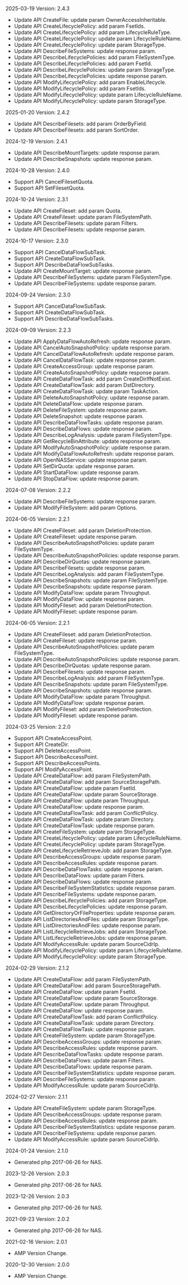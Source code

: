 2025-03-19 Version: 2.4.3
- Update API CreateFile: update param OwnerAccessInheritable.
- Update API CreateLifecyclePolicy: add param FsetIds.
- Update API CreateLifecyclePolicy: add param LifecycleRuleType.
- Update API CreateLifecyclePolicy: update param LifecycleRuleName.
- Update API CreateLifecyclePolicy: update param StorageType.
- Update API DescribeFileSystems: update response param.
- Update API DescribeLifecyclePolicies: add param FileSystemType.
- Update API DescribeLifecyclePolicies: add param FsetId.
- Update API DescribeLifecyclePolicies: update param StorageType.
- Update API DescribeLifecyclePolicies: update response param.
- Update API ModifyLifecyclePolicy: add param EnableLifecycle.
- Update API ModifyLifecyclePolicy: add param FsetIds.
- Update API ModifyLifecyclePolicy: update param LifecycleRuleName.
- Update API ModifyLifecyclePolicy: update param StorageType.


2025-01-20 Version: 2.4.2
- Update API DescribeFilesets: add param OrderByField.
- Update API DescribeFilesets: add param SortOrder.


2024-12-19 Version: 2.4.1
- Update API DescribeMountTargets: update response param.
- Update API DescribeSnapshots: update response param.


2024-10-28 Version: 2.4.0
- Support API CancelFilesetQuota.
- Support API SetFilesetQuota.


2024-10-24 Version: 2.3.1
- Update API CreateFileset: add param Quota.
- Update API CreateFileset: update param FileSystemPath.
- Update API DescribeFilesets: update param Filters.
- Update API DescribeFilesets: update response param.


2024-10-17 Version: 2.3.0
- Support API CancelDataFlowSubTask.
- Support API CreateDataFlowSubTask.
- Support API DescribeDataFlowSubTasks.
- Update API CreateMountTarget: update response param.
- Update API DescribeFileSystems: update param FileSystemType.
- Update API DescribeFileSystems: update response param.


2024-09-24 Version: 2.3.0
- Support API CancelDataFlowSubTask.
- Support API CreateDataFlowSubTask.
- Support API DescribeDataFlowSubTasks.


2024-09-09 Version: 2.2.3
- Update API ApplyDataFlowAutoRefresh: update response param.
- Update API CancelAutoSnapshotPolicy: update response param.
- Update API CancelDataFlowAutoRefresh: update response param.
- Update API CancelDataFlowTask: update response param.
- Update API CreateAccessGroup: update response param.
- Update API CreateAutoSnapshotPolicy: update response param.
- Update API CreateDataFlowTask: add param CreateDirIfNotExist.
- Update API CreateDataFlowTask: add param DstDirectory.
- Update API CreateDataFlowTask: update param TaskAction.
- Update API DeleteAutoSnapshotPolicy: update response param.
- Update API DeleteDataFlow: update response param.
- Update API DeleteFileSystem: update response param.
- Update API DeleteSnapshot: update response param.
- Update API DescribeDataFlowTasks: update response param.
- Update API DescribeDataFlows: update response param.
- Update API DescribeLogAnalysis: update param FileSystemType.
- Update API GetRecycleBinAttribute: update response param.
- Update API ModifyAutoSnapshotPolicy: update response param.
- Update API ModifyDataFlowAutoRefresh: update response param.
- Update API OpenNASService: update response param.
- Update API SetDirQuota: update response param.
- Update API StartDataFlow: update response param.
- Update API StopDataFlow: update response param.


2024-07-08 Version: 2.2.2
- Update API DescribeFileSystems: update response param.
- Update API ModifyFileSystem: add param Options.


2024-06-05 Version: 2.2.1
- Update API CreateFileset: add param DeletionProtection.
- Update API CreateFileset: update response param.
- Update API DescribeAutoSnapshotPolicies: update param FileSystemType.
- Update API DescribeAutoSnapshotPolicies: update response param.
- Update API DescribeDirQuotas: update response param.
- Update API DescribeFilesets: update response param.
- Update API DescribeLogAnalysis: add param FileSystemType.
- Update API DescribeSnapshots: update param FileSystemType.
- Update API DescribeSnapshots: update response param.
- Update API ModifyDataFlow: update param Throughput.
- Update API ModifyDataFlow: update response param.
- Update API ModifyFileset: add param DeletionProtection.
- Update API ModifyFileset: update response param.


2024-06-05 Version: 2.2.1
- Update API CreateFileset: add param DeletionProtection.
- Update API CreateFileset: update response param.
- Update API DescribeAutoSnapshotPolicies: update param FileSystemType.
- Update API DescribeAutoSnapshotPolicies: update response param.
- Update API DescribeDirQuotas: update response param.
- Update API DescribeFilesets: update response param.
- Update API DescribeLogAnalysis: add param FileSystemType.
- Update API DescribeSnapshots: update param FileSystemType.
- Update API DescribeSnapshots: update response param.
- Update API ModifyDataFlow: update param Throughput.
- Update API ModifyDataFlow: update response param.
- Update API ModifyFileset: add param DeletionProtection.
- Update API ModifyFileset: update response param.


2024-03-25 Version: 2.2.0
- Support API CreateAccessPoint.
- Support API CreateDir.
- Support API DeleteAccessPoint.
- Support API DescribeAccessPoint.
- Support API DescribeAccessPoints.
- Support API ModifyAccessPoint.
- Update API CreateDataFlow: add param FileSystemPath.
- Update API CreateDataFlow: add param SourceStoragePath.
- Update API CreateDataFlow: update param FsetId.
- Update API CreateDataFlow: update param SourceStorage.
- Update API CreateDataFlow: update param Throughput.
- Update API CreateDataFlow: update response param.
- Update API CreateDataFlowTask: add param ConflictPolicy.
- Update API CreateDataFlowTask: update param Directory.
- Update API CreateDataFlowTask: update response param.
- Update API CreateFileSystem: update param StorageType.
- Update API CreateLifecyclePolicy: update param LifecycleRuleName.
- Update API CreateLifecyclePolicy: update param StorageType.
- Update API CreateLifecycleRetrieveJob: add param StorageType.
- Update API DescribeAccessGroups: update response param.
- Update API DescribeAccessRules: update response param.
- Update API DescribeDataFlowTasks: update response param.
- Update API DescribeDataFlows: update param Filters.
- Update API DescribeDataFlows: update response param.
- Update API DescribeFileSystemStatistics: update response param.
- Update API DescribeFileSystems: update response param.
- Update API DescribeLifecyclePolicies: add param StorageType.
- Update API DescribeLifecyclePolicies: update response param.
- Update API GetDirectoryOrFileProperties: update response param.
- Update API ListDirectoriesAndFiles: update param StorageType.
- Update API ListDirectoriesAndFiles: update response param.
- Update API ListLifecycleRetrieveJobs: add param StorageType.
- Update API ListLifecycleRetrieveJobs: update response param.
- Update API ModifyAccessRule: update param SourceCidrIp.
- Update API ModifyLifecyclePolicy: update param LifecycleRuleName.
- Update API ModifyLifecyclePolicy: update param StorageType.


2024-02-29 Version: 2.1.2
- Update API CreateDataFlow: add param FileSystemPath.
- Update API CreateDataFlow: add param SourceStoragePath.
- Update API CreateDataFlow: update param FsetId.
- Update API CreateDataFlow: update param SourceStorage.
- Update API CreateDataFlow: update param Throughput.
- Update API CreateDataFlow: update response param.
- Update API CreateDataFlowTask: add param ConflictPolicy.
- Update API CreateDataFlowTask: update param Directory.
- Update API CreateDataFlowTask: update response param.
- Update API CreateFileSystem: update param StorageType.
- Update API DescribeAccessGroups: update response param.
- Update API DescribeAccessRules: update response param.
- Update API DescribeDataFlowTasks: update response param.
- Update API DescribeDataFlows: update param Filters.
- Update API DescribeDataFlows: update response param.
- Update API DescribeFileSystemStatistics: update response param.
- Update API DescribeFileSystems: update response param.
- Update API ModifyAccessRule: update param SourceCidrIp.


2024-02-27 Version: 2.1.1
- Update API CreateFileSystem: update param StorageType.
- Update API DescribeAccessGroups: update response param.
- Update API DescribeAccessRules: update response param.
- Update API DescribeFileSystemStatistics: update response param.
- Update API DescribeFileSystems: update response param.
- Update API ModifyAccessRule: update param SourceCidrIp.


2024-01-24 Version: 2.1.0
- Generated php 2017-06-26 for NAS.

2023-12-26 Version: 2.0.3
- Generated php 2017-06-26 for NAS.

2023-12-26 Version: 2.0.3
- Generated php 2017-06-26 for NAS.

2021-09-23 Version: 2.0.2
- Generated php 2017-06-26 for NAS.

2021-02-16 Version: 2.0.1
- AMP Version Change.

2020-12-30 Version: 2.0.0
- AMP Version Change.

